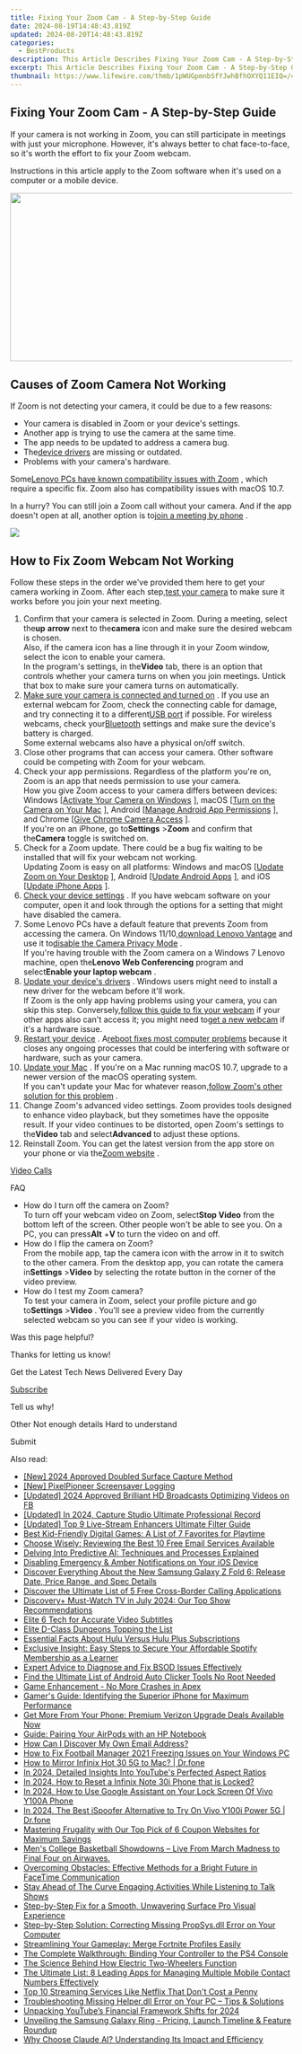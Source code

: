 ```yaml
---
title: Fixing Your Zoom Cam - A Step-by-Step Guide
date: 2024-08-19T14:48:43.819Z
updated: 2024-08-20T14:48:43.819Z
categories:
  - BestProducts
description: This Article Describes Fixing Your Zoom Cam - A Step-by-Step Guide
excerpt: This Article Describes Fixing Your Zoom Cam - A Step-by-Step Guide
thumbnail: https://www.lifewire.com/thmb/1pWUGpmnbSfYJwhBfhOXYQ11EIQ=/400x300/filters:no_upscale():max_bytes(150000):strip_icc():format(webp)/001_how-to-fix-it-when-a-zoom-camera-is-not-working-4844956-b19c2694f1814298808aca700fa85ba2.jpg
---
```


## Fixing Your Zoom Cam - A Step-by-Step Guide
 If your camera is not working in Zoom, you can still participate in meetings with just your microphone. However, it's always better to chat face-to-face, so it's worth the effort to fix your Zoom webcam.

 Instructions in this article apply to the Zoom software when it's used on a computer or a mobile device.

<!-- affiliate ads begin -->
<a href="https://aofit.pxf.io/c/5597632/1399701/16396" target="_top" id="1399701"><img src="//a.impactradius-go.com/display-ad/16396-1399701" border="0" alt="" width="960" height="300"/></a><img height="0" width="0" src="https://imp.pxf.io/i/5597632/1399701/16396" style="position:absolute;visibility:hidden;" border="0" />
<!-- affiliate ads end -->
## Causes of Zoom Camera Not Working

 If Zoom is not detecting your camera, it could be due to a few reasons:

* Your camera is disabled in Zoom or your device's settings.
* Another app is trying to use the camera at the same time.
* The app needs to be updated to address a camera bug.
* The[device drivers](https://www.lifewire.com/what-is-a-device-driver-2625796) are missing or outdated.
* Problems with your camera's hardware.

 Some[Lenovo PCs have known compatibility issues with Zoom](https://support.zoom.com/hc/en/article?id=zm%5Fkb&sysparm%5Farticle=KB0064277) , which require a specific fix. Zoom also has compatibility issues with macOS 10.7.

 In a hurry? You can still join a Zoom call without your camera. And if the app doesn't open at all, another option is to[join a meeting by phone](https://support.zoom.com/hc/en/article?id=zm%5Fkb&sysparm%5Farticle=KB0060564) .

<!-- affiliate ads begin -->
<a href="https://secure.2checkout.com/order/checkout.php?PRODS=3546200&QTY=1&AFFILIATE=108875&CART=1"><img src="http://www.binteko.com/sites/default/files/banner01_468x60a.gif" border="0"></a>
<!-- affiliate ads end -->
## How to Fix Zoom Webcam Not Working

 Follow these steps in the order we've provided them here to get your camera working in Zoom. After each step,[test your camera](https://support.zoom.com/hc/en/article?id=zm%5Fkb&sysparm%5Farticle=KB0061836) to make sure it works before you join your next meeting.

1. Confirm that your camera is selected in Zoom. During a meeting, select the**up** **arrow** next to the**camera** icon and make sure the desired webcam is chosen.  
 Also, if the camera icon has a line through it in your Zoom window, select the icon to enable your camera.  
 In the program's settings, in the**Video** tab, there is an option that controls whether your camera turns on when you join meetings. Untick that box to make sure your camera turns on automatically.
2. [Make sure your camera is connected and turned on](https://www.lifewire.com/connect-a-camera-to-a-computer-493809) . If you use an external webcam for Zoom, check the connecting cable for damage, and try connecting it to a different[USB port](https://www.lifewire.com/what-is-a-usb-port-818166) if possible. For wireless webcams, check your[Bluetooth](https://www.lifewire.com/what-is-bluetooth-2377412) settings and make sure the device's battery is charged.  
Some external webcams also have a physical on/off switch.
3. Close other programs that can access your camera. Other software could be competing with Zoom for your webcam.
4. Check your app permissions. Regardless of the platform you're on, Zoom is an app that needs permission to use your camera.  
 How you give Zoom access to your camera differs between devices: Windows \[[Activate Your Camera on Windows](https://www.lifewire.com/activate-webcam-5185212) \], macOS \[[Turn on the Camera on Your Mac](https://www.lifewire.com/how-to-turn-on-camera-on-mac-4175436) \], Android \[[Manage Android App Permissions](https://www.lifewire.com/how-to-manage-android-app-permissions-4797758) \], and Chrome \[[Give Chrome Camera Access](https://www.lifewire.com/configure-camera-microphone-setting-in-google-chrome-4103623) \].  
 If you're on an iPhone, go to**Settings** \>**Zoom** and confirm that the**Camera** toggle is switched on.
5. Check for a Zoom update. There could be a bug fix waiting to be installed that will fix your webcam not working.  
 Updating Zoom is easy on all platforms: Windows and macOS \[[Update Zoom on Your Desktop](https://www.lifewire.com/update-zoom-on-desktop-computer-5213607) \], Android \[[Update Android Apps](https://www.lifewire.com/update-apps-on-android-7106106) \], and iOS \[[Update iPhone Apps](https://www.lifewire.com/ways-to-keep-iphone-apps-to-date-2000645) \].
6. [Check your device settings](https://www.lifewire.com/understanding-device-settings-4138532) . If you have webcam software on your computer, open it and look through the options for a setting that might have disabled the camera.
7. Some Lenovo PCs have a default feature that prevents Zoom from accessing the camera. On Windows 11/10,[download Lenovo Vantage](https://shop-links.co/link/?exclusive=1&publisher_slug=itechdaily19598&url=https%3A%2F%2Fsupport.lenovo.com%2Fsolutions%2Fht505081) and use it to[disable the Camera Privacy Mode](https://shop-links.co/link/?exclusive=1&publisher_slug=itechdaily19598&url=https%3A%2F%2Fsupport.lenovo.com%2Fsolutions%2Fht500417) .  
 If you're having trouble with the Zoom camera on a Windows 7 Lenovo machine, open the**Lenovo Web Conferencing** program and select**Enable your laptop webcam** .
8. [Update your device's drivers](https://www.lifewire.com/how-to-update-drivers-in-windows-2619214) . Windows users might need to install a new driver for the webcam before it'll work.  
 If Zoom is the only app having problems using your camera, you can skip this step. Conversely,[follow this guide to fix your webcam](https://www.lifewire.com/fix-it-when-webcam-is-not-working-4588517) if your other apps also can't access it; you might need to[get a new webcam](https://www.lifewire.com/before-you-buy-a-webcam-2640480) if it's a hardware issue.
9. [Restart your device](https://www.lifewire.com/how-to-reboot-a-computer-2624568) . A[reboot fixes most computer problems](https://www.lifewire.com/why-does-restarting-seem-to-fix-most-computer-problems-2624569) because it closes any ongoing processes that could be interfering with software or hardware, such as your camera.
10. [Update your Mac](https://www.lifewire.com/update-macos-macbook-pro-4178508) . If you're on a Mac running macOS 10.7, upgrade to a newer version of the macOS operating system.  
 If you can't update your Mac for whatever reason,[follow Zoom's other solution for this problem](https://support.zoom.com/hc/en/article?id=zm%5Fkb&sysparm%5Farticle=KB0064336) .
11. Change Zoom's advanced video settings. Zoom provides tools designed to enhance video playback, but they sometimes have the opposite result. If your video continues to be distorted, open Zoom's settings to the**Video** tab and select**Advanced** to adjust these options.
12. Reinstall Zoom. You can get the latest version from the app store on your phone or via the[Zoom website](https://zoom.com/) .

[Video Calls](https://www.lifewire.com/best-tips-for-how-to-use-zoom-4801263)

 FAQ

* How do I turn off the camera on Zoom?  
 To turn off your webcam video on Zoom, select**Stop Video** from the bottom left of the screen. Other people won't be able to see you. On a PC, you can press**Alt** +**V** to turn the video on and off.
* How do I flip the camera on Zoom?  
 From the mobile app, tap the camera icon with the arrow in it to switch to the other camera. From the desktop app, you can rotate the camera in**Settings** \>**Video** by selecting the rotate button in the corner of the video preview.
* How do I test my Zoom camera?  
 To test your camera in Zoom, select your profile picture and go to**Settings** \>**Video** . You'll see a preview video from the currently selected webcam so you can see if your video is working.

Was this page helpful?

Thanks for letting us know!

 Get the Latest Tech News Delivered Every Day

[Subscribe](https://www.lifewire.com/#)

Tell us why!

 Other  Not enough details  Hard to understand

 Submit

<ins class="adsbygoogle"
     style="display:block"
     data-ad-format="autorelaxed"
     data-ad-client="ca-pub-7571918770474297"
     data-ad-slot="1223367746"></ins>



<ins class="adsbygoogle"
     style="display:block"
     data-ad-client="ca-pub-7571918770474297"
     data-ad-slot="8358498916"
     data-ad-format="auto"
     data-full-width-responsive="true"></ins>

<span class="atpl-alsoreadstyle">Also read:</span>
<div><ul>
<li><a href="https://remote-screen-capture.techidaily.com/new-2024-approved-doubled-surface-capture-method/"><u>[New] 2024 Approved  Doubled Surface Capture Method</u></a></li>
<li><a href="https://screen-capture.techidaily.com/new-pixelpioneer-screensaver-logging/"><u>[New] PixelPioneer Screensaver Logging</u></a></li>
<li><a href="https://facebook-video-recording.techidaily.com/updated-2024-approved-brilliant-hd-broadcasts-optimizing-videos-on-fb/"><u>[Updated] 2024 Approved  Brilliant HD Broadcasts  Optimizing Videos on FB</u></a></li>
<li><a href="https://desktop-recording.techidaily.com/updated-in-2024-capture-studio-ultimate-professional-record/"><u>[Updated] In 2024, Capture Studio  Ultimate Professional Record</u></a></li>
<li><a href="https://some-approaches.techidaily.com/updated-top-9-live-stream-enhancers-ultimate-filter-guide/"><u>[Updated] Top 9 Live-Stream Enhancers  Ultimate Filter Guide</u></a></li>
<li><a href="https://tech-recovery.techidaily.com/1722877289509-best-kid-friendly-digital-games-a-list-of-7-favorites-for-playtime/"><u>Best Kid-Friendly Digital Games: A List of 7 Favorites for Playtime</u></a></li>
<li><a href="https://tech-recovery.techidaily.com/choose-wisely-reviewing-the-best-10-free-email-services-available/"><u>Choose Wisely: Reviewing the Best 10 Free Email Services Available</u></a></li>
<li><a href="https://tech-revival.techidaily.com/delving-into-predictive-ai-techniques-and-processes-explained/"><u>Delving Into Predictive AI: Techniques and Processes Explained</u></a></li>
<li><a href="https://tech-recovery.techidaily.com/disabling-emergency-and-amber-notifications-on-your-ios-device/"><u>Disabling Emergency & Amber Notifications on Your iOS Device</u></a></li>
<li><a href="https://tech-recovery.techidaily.com/discover-everything-about-the-new-samsung-galaxy-z-fold-6-release-date-price-range-and-spec-details/"><u>Discover Everything About the New Samsung Galaxy Z Fold 6: Release Date, Price Range, and Spec Details</u></a></li>
<li><a href="https://technical-tips.techidaily.com/discover-the-ultimate-list-of-5-free-cross-border-calling-applications/"><u>Discover the Ultimate List of 5 Free Cross-Border Calling Applications</u></a></li>
<li><a href="https://tech-recovery.techidaily.com/discoveryplus-must-watch-tv-in-july-2024-our-top-show-recommendations/"><u>Discovery+ Must-Watch TV in July 2024: Our Top Show Recommendations</u></a></li>
<li><a href="https://vp-tips.techidaily.com/elite-6-tech-for-accurate-video-subtitles/"><u>Elite 6 Tech for Accurate Video Subtitles</u></a></li>
<li><a href="https://screen-mirroring-recording.techidaily.com/elite-d-class-dungeons-topping-the-list/"><u>Elite D-Class Dungeons  Topping the List</u></a></li>
<li><a href="https://tech-recovery.techidaily.com/essential-facts-about-hulu-versus-hulu-plus-subscriptions/"><u>Essential Facts About Hulu Versus Hulu Plus Subscriptions</u></a></li>
<li><a href="https://tech-recovery.techidaily.com/exclusive-insight-easy-steps-to-secure-your-affordable-spotify-membership-as-a-learner/"><u>Exclusive Insight: Easy Steps to Secure Your Affordable Spotify Membership as a Learner</u></a></li>
<li><a href="https://tech-recovery.techidaily.com/expert-advice-to-diagnose-and-fix-bsod-issues-effectively/"><u>Expert Advice to Diagnose and Fix BSOD Issues Effectively</u></a></li>
<li><a href="https://tech-recovery.techidaily.com/find-the-ultimate-list-of-android-auto-clicker-tools-no-root-needed/"><u>Find the Ultimate List of Android Auto Clicker Tools No Root Needed</u></a></li>
<li><a href="https://graphic-issues.techidaily.com/game-enhancement-no-more-crashes-in-apex/"><u>Game Enhancement - No More Crashes in Apex</u></a></li>
<li><a href="https://tech-recovery.techidaily.com/gamers-guide-identifying-the-superior-iphone-for-maximum-performance/"><u>Gamer's Guide: Identifying the Superior iPhone for Maximum Performance</u></a></li>
<li><a href="https://tech-recovery.techidaily.com/get-more-from-your-phone-premium-verizon-upgrade-deals-available-now/"><u>Get More From Your Phone: Premium Verizon Upgrade Deals Available Now</u></a></li>
<li><a href="https://tech-recovery.techidaily.com/guide-pairing-your-airpods-with-an-hp-notebook/"><u>Guide: Pairing Your AirPods with an HP Notebook</u></a></li>
<li><a href="https://tech-recovery.techidaily.com/how-can-i-discover-my-own-email-address/"><u>How Can I Discover My Own Email Address?</u></a></li>
<li><a href="https://win-answers.techidaily.com/how-to-fix-football-manager-2021-freezing-issues-on-your-windows-pc/"><u>How to Fix Football Manager 2021 Freezing Issues on Your Windows PC</u></a></li>
<li><a href="https://screen-mirror.techidaily.com/how-to-mirror-infinix-hot-30-5g-to-mac-drfone-by-drfone-android/"><u>How to Mirror Infinix Hot 30 5G to Mac? | Dr.fone</u></a></li>
<li><a href="https://youtube-blog.techidaily.com/24-detailed-insights-into-youtubes-perfected-aspect-ratios/"><u>In 2024, Detailed Insights Into YouTube's Perfected Aspect Ratios</u></a></li>
<li><a href="https://unlock-android.techidaily.com/in-2024-how-to-reset-a-infinix-note-30i-phone-that-is-locked-by-drfone-android/"><u>In 2024, How to Reset a Infinix Note 30i Phone that is Locked?</u></a></li>
<li><a href="https://android-unlock.techidaily.com/in-2024-how-to-use-google-assistant-on-your-lock-screen-of-vivo-y100a-phone-by-drfone-android/"><u>In 2024, How to Use Google Assistant on Your Lock Screen Of Vivo Y100A Phone</u></a></li>
<li><a href="https://change-location.techidaily.com/in-2024-the-best-ispoofer-alternative-to-try-on-vivo-y100i-power-5g-drfone-by-drfone-virtual-android/"><u>In 2024, The Best iSpoofer Alternative to Try On Vivo Y100i Power 5G | Dr.fone</u></a></li>
<li><a href="https://tech-recovery.techidaily.com/mastering-frugality-with-our-top-pick-of-6-coupon-websites-for-maximum-savings/"><u>Mastering Frugality with Our Top Pick of 6 Coupon Websites for Maximum Savings</u></a></li>
<li><a href="https://tech-recovery.techidaily.com/mens-college-basketball-showdowns-live-from-march-madness-to-final-four-on-airwaves/"><u>Men's College Basketball Showdowns – Live From March Madness to Final Four on Airwaves.</u></a></li>
<li><a href="https://tech-recovery.techidaily.com/overcoming-obstacles-effective-methods-for-a-bright-future-in-facetime-communication/"><u>Overcoming Obstacles: Effective Methods for a Bright Future in FaceTime Communication</u></a></li>
<li><a href="https://extra-hints.techidaily.com/stay-ahead-of-the-curve-engaging-activities-while-listening-to-talk-shows/"><u>Stay Ahead of The Curve  Engaging Activities While Listening to Talk Shows</u></a></li>
<li><a href="https://tech-recovery.techidaily.com/step-by-step-fix-for-a-smooth-unwavering-surface-pro-visual-experience/"><u>Step-by-Step Fix for a Smooth, Unwavering Surface Pro Visual Experience</u></a></li>
<li><a href="https://tech-recovery.techidaily.com/step-by-step-solution-correcting-missing-propsysdll-error-on-your-computer/"><u>Step-by-Step Solution: Correcting Missing PropSys.dll Error on Your Computer</u></a></li>
<li><a href="https://tech-recovery.techidaily.com/streamlining-your-gameplay-merge-fortnite-profiles-easily/"><u>Streamlining Your Gameplay: Merge Fortnite Profiles Easily</u></a></li>
<li><a href="https://tech-recovery.techidaily.com/the-complete-walkthrough-binding-your-controller-to-the-ps4-console/"><u>The Complete Walkthrough: Binding Your Controller to the PS4 Console</u></a></li>
<li><a href="https://tech-recovery.techidaily.com/the-science-behind-how-electric-two-wheelers-function/"><u>The Science Behind How Electric Two-Wheelers Function</u></a></li>
<li><a href="https://tech-recovery.techidaily.com/the-ultimate-list-8-leading-apps-for-managing-multiple-mobile-contact-numbers-effectively/"><u>The Ultimate List: 8 Leading Apps for Managing Multiple Mobile Contact Numbers Effectively</u></a></li>
<li><a href="https://tech-recovery.techidaily.com/top-10-streaming-services-like-netflix-that-dont-cost-a-penny/"><u>Top 10 Streaming Services Like Netflix That Don't Cost a Penny</u></a></li>
<li><a href="https://tech-recovery.techidaily.com/troubleshooting-missing-helperdll-error-on-your-pc-tips-and-solutions/"><u>Troubleshooting Missing Helper.dll Error on Your PC – Tips & Solutions</u></a></li>
<li><a href="https://facebook-record-videos.techidaily.com/unpacking-youtubes-financial-framework-shifts-for-2024/"><u>Unpacking YouTube’s Financial Framework Shifts for 2024</u></a></li>
<li><a href="https://tech-recovery.techidaily.com/unveiling-the-samsung-galaxy-ring-pricing-launch-timeline-and-feature-roundup/"><u>Unveiling the Samsung Galaxy Ring - Pricing, Launch Timeline & Feature Roundup</u></a></li>
<li><a href="https://tech-revival.techidaily.com/why-choose-claude-ai-understanding-its-impact-and-efficiency/"><u>Why Choose Claude AI? Understanding Its Impact and Efficiency</u></a></li>
</ul></div>
